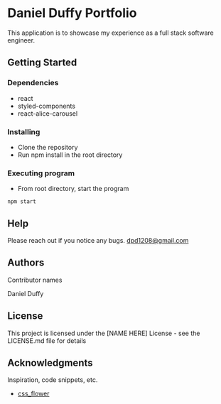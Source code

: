 # Daniel Duffy Portfolio

This application is to showcase my experience as a full stack software engineer.

## Getting Started

### Dependencies

* react
* styled-components
* react-alice-carousel

### Installing

* Clone the repository
* Run npm install in the root directory

### Executing program

* From root directory, start the program
```
npm start
```

## Help

Please reach out if you notice any bugs.
[dpd1208@gmail.com](mailto:dpd1208@gmail.com)

## Authors

Contributor names

Daniel Duffy

## License

This project is licensed under the [NAME HERE] License - see the LICENSE.md file for details

## Acknowledgments

Inspiration, code snippets, etc.
* [css_flower](https://dribbble.com/shots/11096994-Virtual-Garden)
